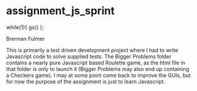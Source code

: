 assignment_js_sprint
====================

while(1){ go() };

Brennan Fulmer

This is primarily a test driven development project where I had to write Javascript code to solve supplied tests. The Bigger Problems folder contains a nearly pure Javascript based Roulette game, as the html file in that folder is only to launch it (Bigger Problems may also end up containing a Checkers game). I may at some point come back to improve the GUIs, but for now the purpose of the assignment is just to learn Javascript.

